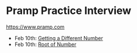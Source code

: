 # Pramp Practice Interview

https://www.pramp.com

- Feb 10th: [Getting a Different Number](https://github.com/tinaeva/practice/tree/master/Pramp/Getting_Diff_Number)
- Feb 10th: [Root of Number](https://github.com/tinaeva/practice/tree/master/Pramp/Root_of_Number)
